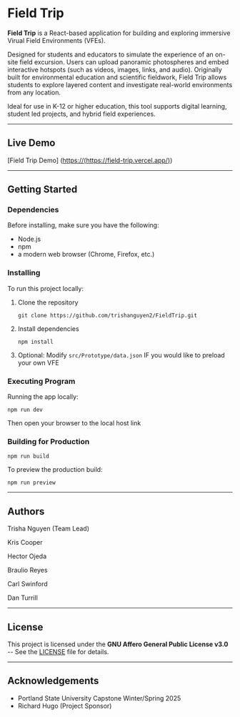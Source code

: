 # Field Trip

**Field Trip** is a React-based application for building and exploring immersive Virual Field Environments (VFEs). 

Designed for students and educators to simulate the experience of an on-site field excursion. Users can upload panoramic photospheres and embed interactive 
hotspots (such as videos, images, links, and audio). Originally built for environmental education and scientific fieldwork, Field Trip allows students to explore
layered content and investigate real-world environments from any location. 

Ideal for use in K-12 or higher education, this tool supports digital learning, student led projects, and hybrid field experiences. 

---

## Live Demo
[Field Trip Demo] ([https://(https://field-trip.vercel.app/)](https://field-trip.vercel.app/))

---

## Getting Started 

### Dependencies

Before installing, make sure you have the following: 
- Node.js
- npm
- a modern web browser (Chrome, Firefox, etc.)
  

### Installing

To run this project locally: 

1. Clone the repository
   ```
   git clone https://github.com/trishanguyen2/FieldTrip.git
   ```
   
2. Install dependencies
   ```
   npm install
   ```
   
3. Optional: Modify `src/Prototype/data.json` IF you would like to preload your own VFE


### Executing Program

Running the app locally: 
```
npm run dev
```

Then open your browser to the local host link 


### Building for Production
```
npm run build
```

To preview the production build: 
```
npm run preview
```
---

## Authors
Trisha Nguyen (Team Lead) 

Kris Cooper 

Hector Ojeda 

Braulio Reyes 

Carl Swinford

Dan Turrill

---

## License
This project is licensed under the **GNU Affero General Public License v3.0** -- See the [LICENSE](./LICENSE) file for details. 

---

## Acknowledgements
- Portland State University Capstone Winter/Spring 2025
- Richard Hugo (Project Sponsor)


